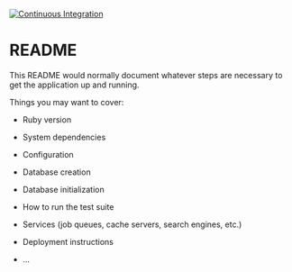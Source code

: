 [![Continuous Integration](https://github.com/joalbertg/homie-challenge/actions/workflows/build_with_tests_and_linters.yml/badge.svg?branch=main)](https://github.com/joalbertg/homie-challenge/actions/workflows/build_with_tests_and_linters.yml)

# README

This README would normally document whatever steps are necessary to get the
application up and running.

Things you may want to cover:

* Ruby version

* System dependencies

* Configuration

* Database creation

* Database initialization

* How to run the test suite

* Services (job queues, cache servers, search engines, etc.)

* Deployment instructions

* ...
